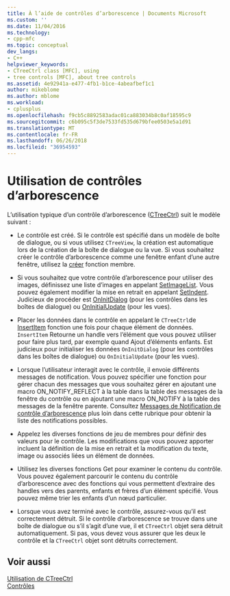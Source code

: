 ```yaml
---
title: À l’aide de contrôles d’arborescence | Documents Microsoft
ms.custom: ''
ms.date: 11/04/2016
ms.technology:
- cpp-mfc
ms.topic: conceptual
dev_langs:
- C++
helpviewer_keywords:
- CTreeCtrl class [MFC], using
- tree controls [MFC], about tree controls
ms.assetid: 4e92941a-e477-4fb1-b1ce-4abeafbef1c1
author: mikeblome
ms.author: mblome
ms.workload:
- cplusplus
ms.openlocfilehash: f9cb5c8892583adac01ca883034b8c0af18595c9
ms.sourcegitcommit: c6b095c5f3de7533fd535d679bfee0503e5a1d91
ms.translationtype: MT
ms.contentlocale: fr-FR
ms.lasthandoff: 06/26/2018
ms.locfileid: "36954593"
---
```

# <a name="using-tree-controls"></a>Utilisation de contrôles d’arborescence
L’utilisation typique d’un contrôle d’arborescence ([CTreeCtrl](../mfc/reference/ctreectrl-class.md)) suit le modèle suivant :  
  
-   Le contrôle est créé. Si le contrôle est spécifié dans un modèle de boîte de dialogue, ou si vous utilisez `CTreeView`, la création est automatique lors de la création de la boîte de dialogue ou la vue. Si vous souhaitez créer le contrôle d’arborescence comme une fenêtre enfant d’une autre fenêtre, utilisez la [créer](../mfc/reference/ctreectrl-class.md#create) fonction membre.  
  
-   Si vous souhaitez que votre contrôle d’arborescence pour utiliser des images, définissez une liste d’images en appelant [SetImageList](../mfc/reference/ctreectrl-class.md#setimagelist). Vous pouvez également modifier la mise en retrait en appelant [SetIndent](../mfc/reference/ctreectrl-class.md#setindent). Judicieux de procéder est [OnInitDialog](../mfc/reference/cdialog-class.md#oninitdialog) (pour les contrôles dans les boîtes de dialogue) ou [OnInitialUpdate](../mfc/reference/cview-class.md#oninitialupdate) (pour les vues).  
  
-   Placer les données dans le contrôle en appelant le `CTreeCtrl`de [InsertItem](../mfc/reference/ctreectrl-class.md#insertitem) fonction une fois pour chaque élément de données. `InsertItem` Retourne un handle vers l’élément que vous pouvez utiliser pour faire plus tard, par exemple quand Ajout d’éléments enfants. Est judicieux pour initialiser les données `OnInitDialog` (pour les contrôles dans les boîtes de dialogue) ou `OnInitialUpdate` (pour les vues).  
  
-   Lorsque l’utilisateur interagit avec le contrôle, il envoie différents messages de notification. Vous pouvez spécifier une fonction pour gérer chacun des messages que vous souhaitez gérer en ajoutant une macro ON_NOTIFY_REFLECT à la table dans la table des messages de la fenêtre du contrôle ou en ajoutant une macro ON_NOTIFY à la table des messages de la fenêtre parente. Consultez [Messages de Notification de contrôle d’arborescence](../mfc/tree-control-notification-messages.md) plus loin dans cette rubrique pour obtenir la liste des notifications possibles.  
  
-   Appelez les diverses fonctions de jeu de membres pour définir des valeurs pour le contrôle. Les modifications que vous pouvez apporter incluent la définition de la mise en retrait et la modification du texte, image ou associés liées un élément de données.  
  
-   Utilisez les diverses fonctions Get pour examiner le contenu du contrôle. Vous pouvez également parcourir le contenu du contrôle d’arborescence avec des fonctions qui vous permettent d’extraire des handles vers des parents, enfants et frères d’un élément spécifié. Vous pouvez même trier les enfants d’un nœud particulier.  
  
-   Lorsque vous avez terminé avec le contrôle, assurez-vous qu’il est correctement détruit. Si le contrôle d’arborescence se trouve dans une boîte de dialogue ou s’il s’agit d’une vue, il et `CTreeCtrl` objet sera détruit automatiquement. Si pas, vous devez vous assurer que les deux le contrôle et la `CTreeCtrl` objet sont détruits correctement.  
  
## <a name="see-also"></a>Voir aussi  
 [Utilisation de CTreeCtrl](../mfc/using-ctreectrl.md)   
 [Contrôles](../mfc/controls-mfc.md)

